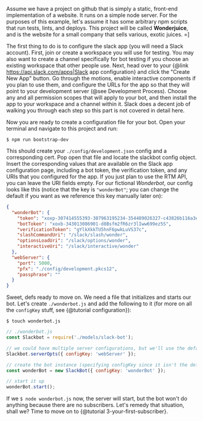 Assume we have a project on github that is simply a static, front-end implementation of a website. It runs on a simple node server. For the purposes of this example, let's assume it has some arbitrary npm scripts that run tests, lints, and deploys. This project will be called **Wonderjuice**, and is the website for a small company that sells various, exotic juices.  =]

The first thing to do is to configure the slack app (you will need a Slack account). First, join or create a workspace you will use for testing. You may also want to create a channel specifically for bot testing if you choose an existing workspace that other people use. Next, head over to your {@link https://api.slack.com/apps|Slack app configuration} and click the "Create New App" button. Go through the motions, enable interactive components if you plan to use them, and configure the URLs for the app so that they will point to your development server (@see Development Process). Choose any and all permission scopes that will apply to your bot, and then install the app to your workspace and a channel within it. Slack does a decent job of walking you through each step so this part is not covered in detail here.

Now you are ready to create a configuration file for your bot. Open your terminal and navigate to this project and run:
```
$ npm run bootstrap-dev
```

This should create your `./config/development.json` config and a corresponding cert. Pop open that file and locate the slackbot config object. Insert the corresponding values that are available on the Slack app configuration page, including a bot token, the verification token, and any URIs that you configured for the app. If you just plan to use the RTM API, you can leave the URI fields empty. For our fictional *Wonderbot*, our config looks like this (notice that the key is `"wonderBot"`; you can change the default if you want as we reference this key manually later on):
```json
{
  "wonderBot": {
    "token": "xoxp-307414555393-307963195234-354489026327-c43826b116a3e79aca92b02d4ce713e9",
    "botToken": "xoxb-343013086901-d8Bsfm2fR6zr3lIww699ez5S",
    "verificationToken": "gYlkXkkTU5hnF6pwkLuVS37c",
    "slashCommandUri": "/slack/slash/wonder",
    "optionsLoadUri": "/slack/options/wonder",
    "interactiveUri": "/slack/interactive/wonder"
  },
  "webServer": {
    "port": 5000,
    "pfx": "./config/development.pkcs12",
    "passphrase": ""
  }
}
```

Sweet, defs ready to move on. We need a file that initializes and starts our bot. Let's create `./wonderbot.js` and add the following to it (for more on all the `configKey` stuff, see {@tutorial configuration}):
```
$ touch wonderbot.js
```
```javascript
// ./wonderbot.js
const Slackbot = require('./models/slack-bot');

// we could have multiple server configurations, but we'll use the default
Slackbot.serverOpts({ configKey: 'webServer' });

// create the bot instance (specifying configKey since it isn't the default)
const wonderBot = new SlackBot({ configKey: 'wonderBot' });

// start it up
wonderBot.start();
```

If we `$ node wonderbot.js` now, the server will start, but the bot won't do anything because there are no subscribers. Let's remedy that situation, shall we? Time to move on to {@tutorial 3-your-first-subscriber}.
